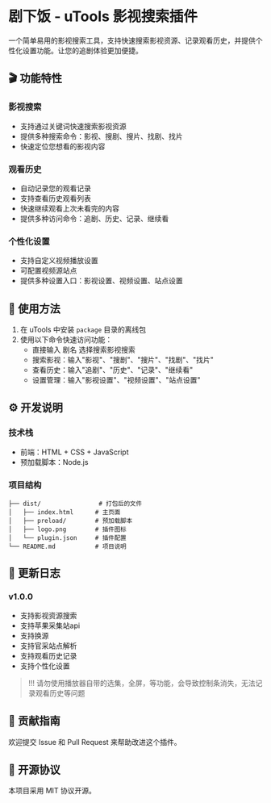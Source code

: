 # 剧下饭 - uTools 影视搜索插件

一个简单易用的影视搜索工具，支持快速搜索影视资源、记录观看历史，并提供个性化设置功能。让您的追剧体验更加便捷。

## 🎬 功能特性

### 影视搜索

- 支持通过关键词快速搜索影视资源
- 提供多种搜索命令：影视、搜剧、搜片、找剧、找片
- 快速定位您想看的影视内容

### 观看历史

- 自动记录您的观看记录
- 支持查看历史观看列表
- 快速继续观看上次未看完的内容
- 提供多种访问命令：追剧、历史、记录、继续看

### 个性化设置

- 支持自定义视频播放设置
- 可配置视频源站点
- 提供多种设置入口：影视设置、视频设置、站点设置

## 🚀 使用方法

1. 在 uTools 中安装 `package` 目录的离线包
2. 使用以下命令快速访问功能：
   - 直接输入 剧名 选择搜索影视搜索
   - 搜索影视：输入"影视"、"搜剧"、"搜片"、"找剧"、"找片"
   - 查看历史：输入"追剧"、"历史"、"记录"、"继续看"
   - 设置管理：输入"影视设置"、"视频设置"、"站点设置"

## ⚙️ 开发说明

### 技术栈

- 前端：HTML + CSS + JavaScript
- 预加载脚本：Node.js

### 项目结构

```text
├── dist/                # 打包后的文件
│   ├── index.html      # 主页面
│   ├── preload/        # 预加载脚本
│   ├── logo.png        # 插件图标
│   └── plugin.json     # 插件配置
└── README.md           # 项目说明
```

## 📝 更新日志

### v1.0.0

- 支持影视资源搜索
- 支持苹果采集站api
- 支持换源
- 支持官采站点解析
- 支持观看历史记录
- 支持个性化设置

> !!! 请勿使用播放器自带的选集，全屏，等功能，会导致控制条消失，无法记录观看历史等问题

## 🤝 贡献指南

欢迎提交 Issue 和 Pull Request 来帮助改进这个插件。

## 📄 开源协议

本项目采用 MIT 协议开源。
